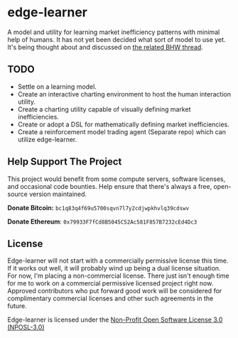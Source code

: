 # edge-learner

A model and utility for learning market inefficiency patterns with minimal help of humans. It has not yet been decided what sort of model to use yet. It's being thought about and discussed on [the related BHW thread](https://www.blackhatworld.com/seo/follow-me-as-i-create-an-ai-trading-bot-for-bitcoin-crypto.1116066/).



## TODO

-    Settle on a learning model.
-    Create an interactive charting environment to host the human interaction utility.
-    Create a charting utility capable of visually defining market inefficiencies.
-    Create or adopt a DSL for mathematically defining market inefficiencies.
-    Create a reinforcement model trading agent (Separate repo) which can utilize edge-learner.



## Help Support The Project

This project would benefit from some compute servers, software licenses, and occasional code bounties. Help ensure that there's always a free, open-source version maintained.

**Donate Bitcoin:** `bc1q83q4f69u5700sqvn7l7y2cdjwpkhvlq39cdswv`

**Donate Ethereum**: `0x79933F7fCd8B5045C52Ac581F857B7232cEd4Dc3`



## License

Edge-learner will not start with a commercially permissive license this time. If it works out well, it will probably wind up being a dual license situation. For now,  I'm placing a non-commercial license. There just isn't enough time for  me to work on a commercial permissive licensed project right now.  Approved contributors who put forward good work will be considered for  complimentary commercial licenses and other such agreements in the  future.

Edge-learner is licensed under the [Non-Profit Open Software License 3.0 (NPOSL-3.0)](https://github.com/TheDoctorAI/edge-learner/blob/master/LICENSE.md)

